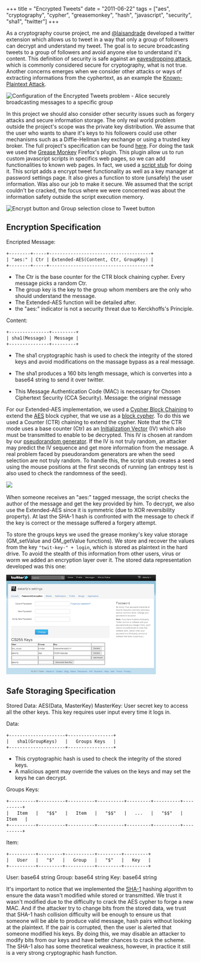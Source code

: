 +++
title = "Encrypted Tweets"
date = "2011-06-22"
tags = ["aes", "cryptography", "cypher", "greasemonkey", "hash", "javascript", "security", "sha1", "twitter"]
+++

As a cryptography course project, me and
[@laisandrade](http://twitter.com/laissandrade) developed a twitter
extension which allows us to tweet in a way that only a group of
followers can decrypt and understand my tweet. The goal is to secure
broadcasting tweets to a group of followers and avoid anyone else to
understand it's content. This definition of security is safe against an
[eavesdropping attack](https://secure.wikimedia.org/wikipedia/en/wiki/Eavesdropping),
which is commonly considered secure for cryptography, what is not true.
Another concerns emerges when we consider other attacks or ways of
extracting informations from the cyphertext, as an example the
[Known-Plaintext Attack](https://secure.wikimedia.org/wikipedia/en/wiki/Known-plaintext_attack).

![Configuration of the Encrypted Tweets problem - Alice securely broadcasting messages to a 
specific group](/img/scheme.png)

In this project we should also consider other security issues such as
forgery attacks and secure information storage. The only real world
problem outside the project's scope was the private key distribution. We
assume that the user who wants to share it's keys to his followers could
use other mechanisms such as a Diffie-Hellman key exchange or using a
trusted key broker. The full project's specification can be found
[here](http://crypto.stanford.edu/%7Edabo/cs255/hw_and_proj/proj1.pdf).
For doing the task we used the
[Grease Monkey](https://addons.mozilla.org/en-US/firefox/addon/greasemonkey/)
Firefox's plugin. This plugin allow us to run custom javascript scripts
in specifics web pages, so we can add functionalities to known web
pages. In fact, we used a
[script stub](http://crypto.stanford.edu/%7Edabo/cs255/hw_and_proj/cs255.user.js) for doing it.
This script adds a encrypt tweet functionality as well as
a key manager at password settings page. It also gives a function to
store (unsafely) the user information. Was also our job to make it
secure. We assumed that the script couldn't be cracked, the focus where
we were concerned was about the information safety outside the script
execution memory.

 ![Encrypt button and Group selection close to Tweet button](/img/tweet.png)
  

Encryption Specification
------------------------

Encripted Message:
```
+--------+-----+--------------------------------------+
| "aes:" | Ctr | Extended-AES(Content, Ctr, GroupKey) |
+--------+-----+--------------------------------------+
```
 
* The Ctr is the base counter for the CTR block chaining cypher.
  Every message picks a random Ctr.
* The group key is the key to the group whom members are the only who should understand the
  message.
* The Extended-AES function will be detailed after.
* the "aes:" indicator is not a security threat due to Kerckhoffs's Principle.

Content:
```
+---------------+---------+
| sha1(Message) | Message |
+---------------+---------+ 
```

* The sha1 cryptographic hash is used to check the integrity of the stored keys and avoid 
  modifications on the massage bypass as a real message.

* The sha1 produces a 160 bits length message, which is convertes into a base64 string to send 
  it over twitter.

* This Message Authentication Code (MAC) is necessary for Chosen Ciphertext Security
  (CCA Security).  Message: the original message 

For our Extended-AES implementation, we used a
[Cypher Block Chaining](https://secure.wikimedia.org/wikipedia/en/wiki/Cipher_block_chaining) 
to extend the [AES](https://secure.wikimedia.org/wikipedia/en/wiki/Advanced_Encryption_Standard)
block cypher, that we use as a
[block cypher](https://secure.wikimedia.org/wikipedia/en/wiki/Block_cypher).
To do this we used a Counter (CTR) chaining to extend the cypher.
Note that the CTR mode uses a base counter (Ctr) as an
[Initialization Vector](https://secure.wikimedia.org/wikipedia/en/wiki/Initialization_vector)
(IV) which also must be transmitted to enable to be decrypted. This IV
is chosen at random by our
[pseudorandom generator](https://secure.wikimedia.org/wikipedia/en/wiki/Pseudorandom_generator).
If the IV is not truly random, an attacker may predict the IV sequence and get more
information from the message.
A real problem faced by pseudorandom generators are when the seed selection are not truly
random. To handle this, the script stub creates a seed using the mouse
positions at the first seconds of running (an entropy test is also used
to check the randomness of the seed).

![](/img/crt_encryption)

When someone receives an "aes:" tagged message, the script checks the
author of the message and get the key provided by him. To decrypt, we
also use the Extended-AES since it is symmetric (due to XOR
reversibility property). At last the SHA-1 hash is confronted with the
message to check if the key is correct or the message suffered a forgery
attempt.

 To store the groups keys we used the grease monkey's key value storage
(GM_setValue and GM_getValue functions). We store and recover the
values from the key `"twit-key-" + login`, which is stored as plaintext
in the hard drive. To avoid the stealth of this information from other
users, virus or worm we added an encryption layer over it. The stored
data representation developed was this one:
 
![Keys management screen](/img/twitter2.png)
  
Safe Storaging Specification
----------------------------

Stored Data: AES(Data, MasterKey)
MasterKey: User secret key to access all the other keys. This key requires user input every 
time it logs in.

Data:
```
+---------------------+-----------------+
|   sha1(GroupKeys)   |   Groups Keys   |
+---------------------+-----------------+
```

* This cryptographic hash is used to check the integrity of the stored keys.
* A malicious agent may override the values on the keys and may set the keys he can decrypt.  

Groups Keys:
```
+----------+----------+----------+----------+---------+----------+----------+
|   Item   |   "$$"   |   Item   |   "$$"   |   ...   |   "$$"   |   Item   |
+----------+----------+----------+----------+---------+----------+----------+ 
```

Item: 
```
+----------+---------+-----------+---------+---------+
|   User   |   "$"   |   Group   |   "$"   |   Key   |
+----------+---------+-----------+---------+---------+ 
```

User: base64 string Group: base64 string Key: base64 string  

 It's important to notice that we implemented the
[SHA-1](https://secure.wikimedia.org/wikipedia/en/wiki/Sha1) hashing
algorithm to ensure the data wasn't modified while stored or
transmitted. We trust it wasn't modified due to the difficulty to crack
the AES cypher to forge a new MAC. And if the attacker try to change
bits from the stored data, we trust that SHA-1 hash collision difficulty
will be enough to ensure us that someone will be able to produce valid
message, hash pairs without looking at the plaintext. If the pair is
corrupted, then the user is alerted that someone modified his keys. By
doing this, we may disable an attacker to modify bits from our keys and
have better chances to crack the scheme. The SHA-1 also has some
theoretical weakness, however, in practice it still is a very strong
cryptographic hash function.
